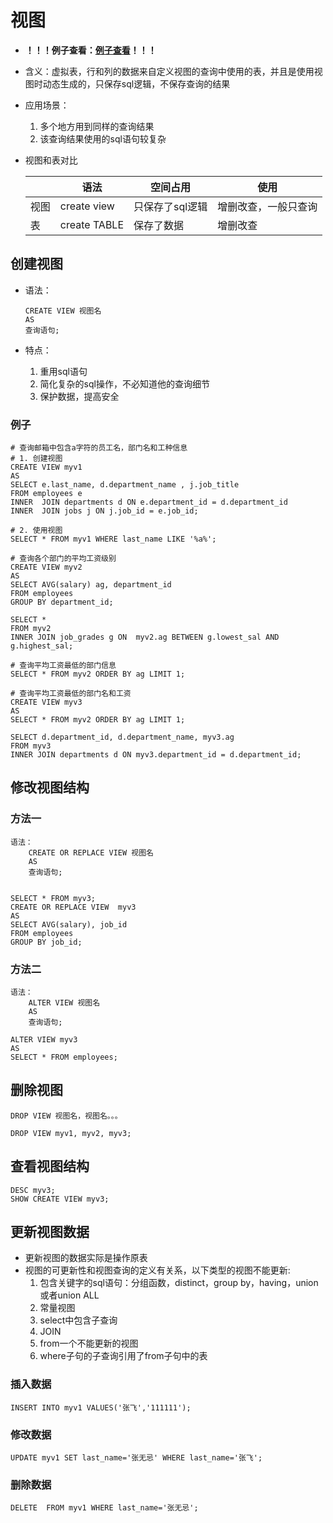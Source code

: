 # 视图
+ **！！！例子查看：[例子查看](/数据库/MySQL/code/视图.sql)！！！**
+ 含义：虚拟表，行和列的数据来自定义视图的查询中使用的表，并且是使用视图时动态生成的，只保存sql逻辑，不保存查询的结果

+ 应用场景：
    1. 多个地方用到同样的查询结果
    2. 该查询结果使用的sql语句较复杂

+ 视图和表对比

    |      | 语法         | 空间占用        | 使用                 |
    | ---- | ------------ | --------------- | -------------------- |
    | 视图 | create view  | 只保存了sql逻辑 | 增删改查，一般只查询 |
    | 表   | create TABLE | 保存了数据      | 增删改查             |

## 创建视图
+ 语法：
    ```
    CREATE VIEW 视图名
    AS
    查询语句;
    ```

+ 特点：
    1. 重用sql语句
    2. 简化复杂的sql操作，不必知道他的查询细节
    3. 保护数据，提高安全

### 例子
```
# 查询邮箱中包含a字符的员工名，部门名和工种信息
# 1. 创建视图
CREATE VIEW myv1
AS
SELECT e.last_name, d.department_name , j.job_title
FROM employees e
INNER  JOIN departments d ON e.department_id = d.department_id
INNER  JOIN jobs j ON j.job_id = e.job_id;

# 2. 使用视图
SELECT * FROM myv1 WHERE last_name LIKE '%a%';
```

```
# 查询各个部门的平均工资级别
CREATE VIEW myv2
AS
SELECT AVG(salary) ag, department_id
FROM employees 
GROUP BY department_id;

SELECT *
FROM myv2 
INNER JOIN job_grades g ON  myv2.ag BETWEEN g.lowest_sal AND g.highest_sal;
```

```
# 查询平均工资最低的部门信息
SELECT * FROM myv2 ORDER BY ag LIMIT 1;

# 查询平均工资最低的部门名和工资
CREATE VIEW myv3
AS
SELECT * FROM myv2 ORDER BY ag LIMIT 1;

SELECT d.department_id, d.department_name, myv3.ag
FROM myv3
INNER JOIN departments d ON myv3.department_id = d.department_id;
```

## 修改视图结构
### 方法一
```
语法：
    CREATE OR REPLACE VIEW 视图名
    AS
    查询语句;


SELECT * FROM myv3;
CREATE OR REPLACE VIEW  myv3
AS
SELECT AVG(salary), job_id
FROM employees
GROUP BY job_id;
```

### 方法二
```
语法：
    ALTER VIEW 视图名
    AS
    查询语句;

ALTER VIEW myv3
AS
SELECT * FROM employees;
```

## 删除视图
```
DROP VIEW 视图名，视图名。。。

DROP VIEW myv1, myv2, myv3;
```

## 查看视图结构
```
DESC myv3;
SHOW CREATE VIEW myv3;
```

## 更新视图数据
+ 更新视图的数据实际是操作原表
+ 视图的可更新性和视图查询的定义有关系，以下类型的视图不能更新:
    1. 包含关键字的sql语句：分组函数，distinct，group by，having，union或者union ALL 
    2. 常量视图
    3. select中包含子查询
    4. JOIN 
    5. from一个不能更新的视图
    6. where子句的子查询引用了from子句中的表

### 插入数据
```
INSERT INTO myv1 VALUES('张飞','111111');
```

### 修改数据
```
UPDATE myv1 SET last_name='张无忌' WHERE last_name='张飞';
```

### 删除数据
```
DELETE  FROM myv1 WHERE last_name='张无忌';
```